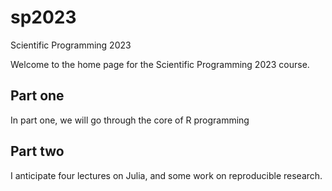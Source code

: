 # sp2023
Scientific Programming 2023

Welcome to the home page for the Scientific Programming 2023 course.

## Part one

In part one, we will go through the core of R programming

## Part two

I anticipate four lectures on Julia, and some work on reproducible research.
